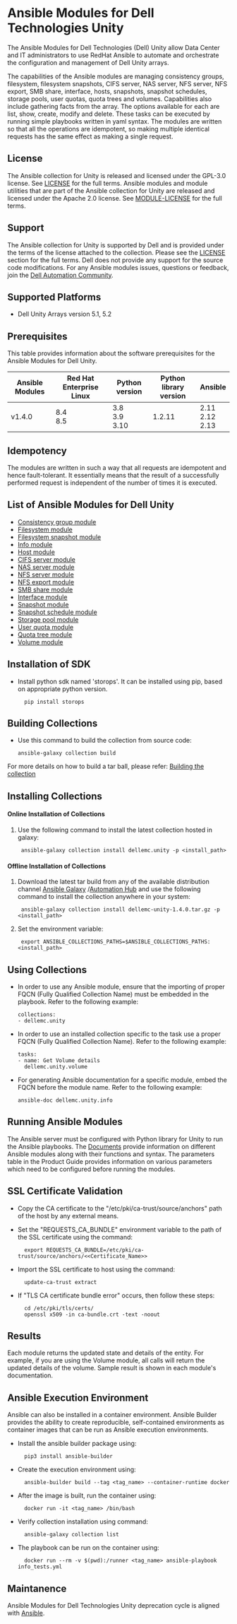 # Ansible Modules for Dell Technologies Unity

The Ansible Modules for Dell Technologies (Dell) Unity allow Data Center and IT administrators to use RedHat Ansible to automate and orchestrate the configuration and management of Dell Unity arrays.

The capabilities of the Ansible modules are managing consistency groups, filesystem, filesystem snapshots, CIFS server, NAS server, NFS server, NFS export, SMB share, interface, hosts, snapshots, snapshot schedules, storage pools, user quotas, quota trees and volumes. Capabilities also include gathering facts from the array. The options available for each are list, show, create, modify and delete. These tasks can be executed by running simple playbooks written in yaml syntax. The modules are written so that all the operations are idempotent, so making multiple identical requests has the same effect as making a single request.

## License
The Ansible collection for Unity is released and licensed under the GPL-3.0 license. See [LICENSE](https://github.com/dell/ansible-unity/blob/1.4.0/LICENSE) for the full terms. Ansible modules and module utilities that are part of the Ansible collection for Unity are released and licensed under the Apache 2.0 license. See [MODULE-LICENSE](https://github.com/dell/ansible-unity/blob/1.4.0/MODULE-LICENSE) for the full terms.

## Support
The Ansible collection for Unity is supported by Dell and is provided under the terms of the license attached to the collection. Please see the [LICENSE](#license) section for the full terms. Dell does not provide any support for the source code modifications. For any Ansible modules issues, questions or feedback, join the [Dell Automation Community](https://www.dell.com/community/Automation/bd-p/Automation).

## Supported Platforms
  * Dell Unity Arrays version 5.1, 5.2

## Prerequisites
This table provides information about the software prerequisites for the Ansible Modules for Dell Unity.

| **Ansible Modules** | **Red Hat Enterprise Linux** | **Python version** | **Python library version** | **Ansible** |
|---------------------|------------------------------|--------------------|----------------------------|-------------|
| v1.4.0 | 8.4 <br> 8.5| 3.8 <br> 3.9 <br> 3.10 | 1.2.11 | 2.11 <br> 2.12 <br> 2.13|

## Idempotency
The modules are written in such a way that all requests are idempotent and hence fault-tolerant. It essentially means that the result of a successfully performed request is independent of the number of times it is executed.

## List of Ansible Modules for Dell Unity
  * [Consistency group module](https://github.com/dell/ansible-unity/blob/1.4.0/docs/Product%20Guide.md#consistency-group-module)
  * [Filesystem module](https://github.com/dell/ansible-unity/blob/1.4.0/docs/Product%20Guide.md#file-system-module)
  * [Filesystem snapshot module](https://github.com/dell/ansible-unity/blob/1.4.0/docs/Product%20Guide.md#filesystem-snapshot-module)
  * [Info module](https://github.com/dell/ansible-unity/blob/1.4.0/docs/Product%20Guide.md#info-module)
  * [Host module](https://github.com/dell/ansible-unity/blob/1.4.0/docs/Product%20Guide.md#host-module)
  * [CIFS server module](https://github.com/dell/ansible-unity/blob/1.4.0/docs/Product%20Guide.md#cifs-server-module)
  * [NAS server module](https://github.com/dell/ansible-unity/blob/1.4.0/docs/Product%20Guide.md#nas-server-module)
  * [NFS server module](https://github.com/dell/ansible-unity/blob/1.4.0/docs/Product%20Guide.md#nfs-server-module)
  * [NFS export module](https://github.com/dell/ansible-unity/blob/1.4.0/docs/Product%20Guide.md##nfs-module)
  * [SMB share module](https://github.com/dell/ansible-unity/blob/1.4.0/docs/Product%20Guide.md#smb-share-module)
  * [Interface module](https://github.com/dell/ansible-unity/blob/1.4.0/docs/Product%20Guide.md#interface-module)
  * [Snapshot module](https://github.com/dell/ansible-unity/blob/1.4.0/docs/Product%20Guide.md#snapshot-module)
  * [Snapshot schedule module](https://github.com/dell/ansible-unity/blob/1.4.0/docs/Product%20Guide.md#snapshot-schedule-module)
  * [Storage pool module](https://github.com/dell/ansible-unity/blob/1.4.0/docs/Product%20Guide.md#storage-pool-module)
  * [User quota module](https://github.com/dell/ansible-unity/blob/1.4.0/docs/Product%20Guide.md#user-quota-module)
  * [Quota tree module ](https://github.com/dell/ansible-unity/blob/1.4.0/docs/Product%20Guide.md#quota-tree-module)
  * [Volume module](https://github.com/dell/ansible-unity/blob/1.4.0/docs/Product%20Guide.md#volume-module)

## Installation of SDK
* Install python sdk named 'storops'. It can be installed using pip, based on appropriate python version.

        pip install storops

## Building Collections
  * Use this command to build the collection from source code:

        ansible-galaxy collection build

  For more details on how to build a tar ball, please refer: [Building the collection](https://docs.ansible.com/ansible/latest/dev_guide/developing_collections_distributing.html#building-your-collection-tarball)

## Installing Collections
#### Online Installation of Collections 
  1. Use the following command to install the latest collection hosted in galaxy:

	      ansible-galaxy collection install dellemc.unity -p <install_path>

#### Offline Installation of Collections
  1. Download the latest tar build from any of the available distribution channel [Ansible Galaxy](https://galaxy.ansible.com/dellemc/unity) /[Automation Hub](https://console.redhat.com/ansible/automation-hub/repo/published/dellemc/unity) and use the following command to install the collection anywhere in your system:

	      ansible-galaxy collection install dellemc-unity-1.4.0.tar.gz -p <install_path>

  2. Set the environment variable:

	      export ANSIBLE_COLLECTIONS_PATHS=$ANSIBLE_COLLECTIONS_PATHS:<install_path>

 
## Using Collections

  * In order to use any Ansible module, ensure that the importing of proper FQCN (Fully Qualified Collection Name) must be embedded in the playbook.
   Refer to the following example:
 
        collections:
        - dellemc.unity

  * In order to use an installed collection specific to the task use a proper FQCN (Fully Qualified Collection Name). Refer to the following example:

        tasks:
        - name: Get Volume details
          dellemc.unity.volume
    
  * For generating Ansible documentation for a specific module, embed the FQCN  before the module name. Refer to the following example:
        
        ansible-doc dellemc.unity.info

## Running Ansible Modules
The Ansible server must be configured with Python library for Unity to run the Ansible playbooks. The [Documents]( https://github.com/dell/ansible-unity/tree/1.4.0/docs ) provide information on different Ansible modules along with their functions and syntax. The parameters table in the Product Guide provides information on various parameters which need to be configured before running the modules.

## SSL Certificate Validation

* Copy the CA certificate to the "/etc/pki/ca-trust/source/anchors" path of the host by any external means.
* Set the "REQUESTS_CA_BUNDLE" environment variable to the path of the SSL certificate using the command:

        export REQUESTS_CA_BUNDLE=/etc/pki/ca-trust/source/anchors/<<Certificate_Name>>
* Import the SSL certificate to host using the command:

        update-ca-trust extract
* If "TLS CA certificate bundle error" occurs, then follow these steps:

        cd /etc/pki/tls/certs/
        openssl x509 -in ca-bundle.crt -text -noout 

## Results
Each module returns the updated state and details of the entity. For example, if you are using the Volume module, all calls will return the updated details of the volume. Sample result is shown in each module's documentation.

## Ansible Execution Environment

Ansible can also be installed in a container environment. Ansible Builder provides the ability to create reproducible, self-contained environments as container images that can be run as Ansible execution environments.
* Install the ansible builder package using:

        pip3 install ansible-builder
* Create the execution environment using:

        ansible-builder build --tag <tag_name> --container-runtime docker
* After the image is built, run the container using:

        docker run -it <tag_name> /bin/bash
* Verify collection installation using command:

        ansible-galaxy collection list
* The playbook can be run on the container using:

        docker run --rm -v $(pwd):/runner <tag_name> ansible-playbook info_tests.yml

## Maintanence
Ansible Modules for Dell Technologies Unity deprecation cycle is aligned with [Ansible](https://docs.ansible.com/ansible/latest/dev_guide/module_lifecycle.html).
